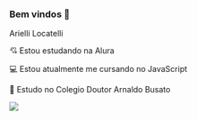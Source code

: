 ### Bem vindos 💮
Arielli Locatelli

💘 Estou estudando na Alura

💻 Estou atualmente me cursando no JavaScript

📖 Estudo no Colegio Doutor Arnaldo Busato










![](https://media.tenor.com/L06vybJFesoAAAAC/barbie-movie-waving.gif)

